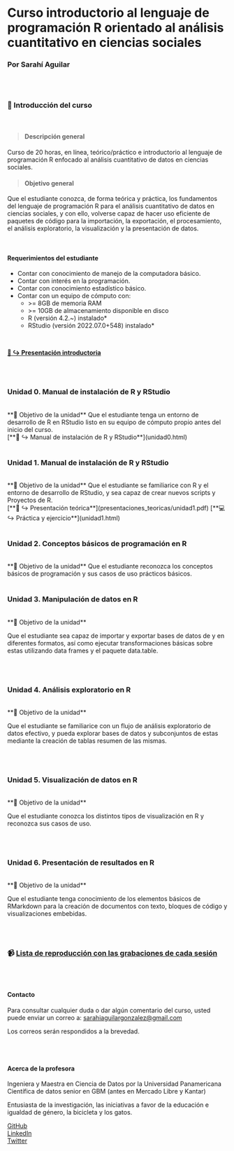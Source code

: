 # Curso introductorio al lenguaje de programación R orientado al análisis cuantitativo en ciencias sociales
### Por Sarahí Aguilar

<br/>

<!-- ------------------------ Introducción del curso ----------------------- -->

<br/>

### **🏁 Introducción del curso**

<br/>

> #### **Descripción general**  
Curso de 20 horas, en línea, teórico/práctico e introductorio al lenguaje de programación R enfocado al análisis cuantitativo de datos en ciencias sociales.

> #### **Objetivo general**  
Que el estudiante conozca, de forma teórica y práctica, los fundamentos del lenguaje de programación R para el análisis cuantitativo de datos en ciencias sociales, y con ello, volverse capaz de hacer uso eficiente de paquetes de código para la importación, la exportación, el procesamiento, el análisis exploratorio, la visualización y la presentación de datos. 

<br/>

#### **Requerimientos del estudiante**  
* Contar con conocimiento de manejo de la computadora básico.
* Contar con interés en la programación.
* Contar con conocimiento estadístico básico.
* Contar con un equipo de cómputo con:
    + \>= 8GB de memoria RAM
    + \>= 10GB de almacenamiento disponible en disco
    + R (versión 4.2.~) instalado*
    + RStudio (versión 2022.07.0+548) instalado*

<br/>

[**👋 ↪ Presentación introductoria**](presentaciones_teoricas/intro.pdf)  


<br/>

<!-- ------------------------------- Unidad 0 ------------------------------ -->

<br/>

### **Unidad 0. Manual de instalación de R y RStudio**

<br/>
**🚀 Objetivo de la unidad**
Que el estudiante tenga un entorno de desarrollo de R en RStudio listo en su equipo de cómputo propio antes del inicio del curso.

<br/>
[**🔧 ↪ Manual de instalación de R y RStudio**](unidad0.html)  

<br/>

<!-- ------------------------------- Unidad 1 ------------------------------ -->

<br/>

### **Unidad 1. Manual de instalación de R y RStudio**

<br/>
**🚀 Objetivo de la unidad**
Que el estudiante se familiarice con R y el entorno de desarrollo de RStudio, y sea capaz de crear nuevos scripts y Proyectos de R.

<br/>
[**📖 ↪ Presentación teórica**](presentaciones_teoricas/unidad1.pdf)  
[**💻 ↪ Práctica y ejercicio**](unidad1.html)  

<br/>

<!-- ------------------------------- Unidad 2 ------------------------------ -->

<br/>

### **Unidad 2. Conceptos básicos de programación en R**

<br/>
**🚀 Objetivo de la unidad**
Que el estudiante reconozca los conceptos básicos de programación y sus casos de uso prácticos básicos.

<br/>

<!-- ------------------------------- Unidad 3 ------------------------------ -->

<br/>

### **Unidad 3. Manipulación de datos en R**

<br/>
**🚀 Objetivo de la unidad**

Que el estudiante sea capaz de importar y exportar bases de datos de y en diferentes formatos, así como ejecutar transformaciones básicas sobre estas utilizando data frames y el paquete data.table. 

<br/>

<!-- ------------------------------- Unidad 4 ------------------------------ -->

<br/>

### **Unidad 4. Análisis exploratorio en R**

<br/>
**🚀 Objetivo de la unidad**

Que el estudiante se familiarice con un flujo de análisis exploratorio de datos efectivo, y pueda explorar bases de datos y subconjuntos de estas mediante la creación de tablas resumen de las mismas.  

<br/>

<!-- ------------------------------- Unidad 5 ------------------------------ -->

<br/>

### **Unidad 5. Visualización de datos en R**

<br/>
**🚀 Objetivo de la unidad**

Que el estudiante conozca los distintos tipos de visualización en R y reconozca sus casos de uso. 

<br/>

<!-- ------------------------------- Unidad 6 ------------------------------ -->

<br/>

### **Unidad 6. Presentación de resultados en R**

<br/>
**🚀 Objetivo de la unidad**

Que el estudiante tenga conocimiento de los elementos básicos de RMarkdown para la creación de documentos con texto, bloques de código y visualizaciones embebidas. 

<br/>

<!-- ---------- Lista de reproducción con las grabaciones de cada ---------- -->

<br/>

### 📹 [Lista de reproducción con las grabaciones de cada sesión](https://www.youtube.com/playlist?list=PLyLpFKjdn75ONuc1JiF3IT7SFLOaP8Din)

<br/>

<!-- ------------------------------- Contacto ------------------------------ -->

<br/>

#### **Contacto**

Para consultar cualquier duda o dar algún comentario del curso, usted puede enviar un correo a: sarahiaguilargonzalez@gmail.com

Los correos serán respondidos a la brevedad. 

<br/>

<!-- ------------------------ Acerca de la profesora ----------------------- -->

<br/>

#### **Acerca de la profesora**

Ingeniera y Maestra en Ciencia de Datos por la Universidad Panamericana  
Científica de datos senior en GBM (antes en Mercado Libre y Kantar) 

Entusiasta de la investigación, las iniciativas a favor de la educación e igualdad de género, la bicicleta y los gatos. 

[GitHub](https://github.com/sarahiaguilar)  
[LinkedIn](https://www.linkedin.com/in/sarahi-aguilar/)  
[Twitter](https://twitter.com/svrvhi)  
